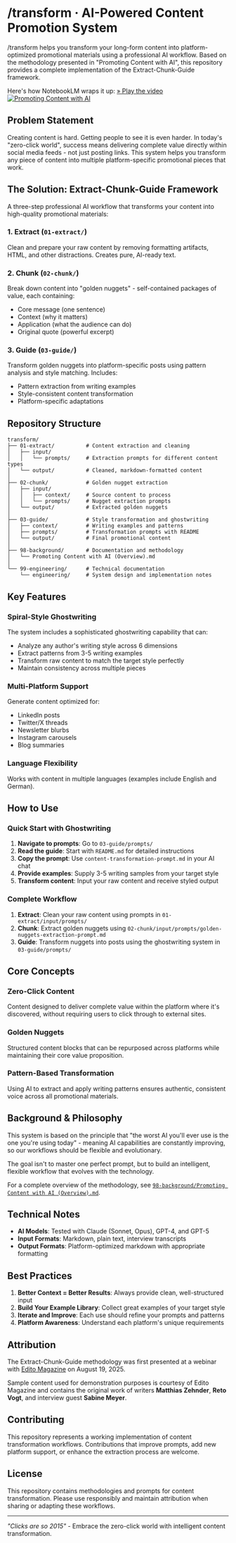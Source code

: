 # /transform · AI-Powered Content Promotion System

/transform helps you transform your long-form content into platform-optimized promotional materials using a professional AI workflow. Based on the methodology presented in "Promoting Content with AI", this repository provides a complete implementation of the Extract-Chunk-Guide framework.

Here's how NotebookLM wraps it up: [» Play the video](https://www.youtube.com/watch?v=LyVitMpLzqE)
[![Promoting Content with AI](https://img.youtube.com/vi/LyVitMpLzqE/maxresdefault.jpg)](https://www.youtube.com/watch?v=LyVitMpLzqE)

## Problem Statement

Creating content is hard. Getting people to see it is even harder. In today's "zero-click world", success means delivering complete value directly within social media feeds - not just posting links. This system helps you transform any piece of content into multiple platform-specific promotional pieces that work.

## The Solution: Extract-Chunk-Guide Framework

A three-step professional AI workflow that transforms your content into high-quality promotional materials:

### 1. **Extract** (`01-extract/`)
Clean and prepare your raw content by removing formatting artifacts, HTML, and other distractions. Creates pure, AI-ready text.

### 2. **Chunk** (`02-chunk/`)
Break down content into "golden nuggets" - self-contained packages of value, each containing:
- Core message (one sentence)
- Context (why it matters)
- Application (what the audience can do)
- Original quote (powerful excerpt)

### 3. **Guide** (`03-guide/`)
Transform golden nuggets into platform-specific posts using pattern analysis and style matching. Includes:
- Pattern extraction from writing examples
- Style-consistent content transformation
- Platform-specific adaptations

## Repository Structure

```
transform/
├── 01-extract/          # Content extraction and cleaning
│   ├── input/
│   │   └── prompts/     # Extraction prompts for different content types
│   └── output/          # Cleaned, markdown-formatted content
│
├── 02-chunk/            # Golden nugget extraction
│   ├── input/
│   │   ├── context/     # Source content to process
│   │   └── prompts/     # Nugget extraction prompts
│   └── output/          # Extracted golden nuggets
│
├── 03-guide/            # Style transformation and ghostwriting
│   ├── context/         # Writing examples and patterns
│   ├── prompts/         # Transformation prompts with README
│   └── output/          # Final promotional content
│
├── 98-background/       # Documentation and methodology
│   └── Promoting Content with AI (Overview).md
│
└── 99-engineering/      # Technical documentation
    └── engineering/     # System design and implementation notes
```

## Key Features

### Spiral-Style Ghostwriting
The system includes a sophisticated ghostwriting capability that can:
- Analyze any author's writing style across 6 dimensions
- Extract patterns from 3-5 writing examples
- Transform raw content to match the target style perfectly
- Maintain consistency across multiple pieces

### Multi-Platform Support
Generate content optimized for:
- LinkedIn posts
- Twitter/X threads
- Newsletter blurbs
- Instagram carousels
- Blog summaries

### Language Flexibility
Works with content in multiple languages (examples include English and German).

## How to Use

### Quick Start with Ghostwriting

1. **Navigate to prompts**: Go to `03-guide/prompts/`
2. **Read the guide**: Start with `README.md` for detailed instructions
3. **Copy the prompt**: Use `content-transformation-prompt.md` in your AI chat
4. **Provide examples**: Supply 3-5 writing samples from your target style
5. **Transform content**: Input your raw content and receive styled output

### Complete Workflow

1. **Extract**: Clean your raw content using prompts in `01-extract/input/prompts/`
2. **Chunk**: Extract golden nuggets using `02-chunk/input/prompts/golden-nuggets-extraction-prompt.md`
3. **Guide**: Transform nuggets into posts using the ghostwriting system in `03-guide/prompts/`

## Core Concepts

### Zero-Click Content
Content designed to deliver complete value within the platform where it's discovered, without requiring users to click through to external sites.

### Golden Nuggets
Structured content blocks that can be repurposed across platforms while maintaining their core value proposition.

### Pattern-Based Transformation
Using AI to extract and apply writing patterns ensures authentic, consistent voice across all promotional materials.

## Background & Philosophy

This system is based on the principle that "the worst AI you'll ever use is the one you're using today" - meaning AI capabilities are constantly improving, so our workflows should be flexible and evolutionary.

The goal isn't to master one perfect prompt, but to build an intelligent, flexible workflow that evolves with the technology.

For a complete overview of the methodology, see [`98-background/Promoting Content with AI (Overview).md`](98-background/Promoting%20Content%20with%20AI%20(Overview).md).

## Technical Notes

- **AI Models**: Tested with Claude (Sonnet, Opus), GPT-4, and GPT-5
- **Input Formats**: Markdown, plain text, interview transcripts
- **Output Formats**: Platform-optimized markdown with appropriate formatting

## Best Practices

1. **Better Context = Better Results**: Always provide clean, well-structured input
2. **Build Your Example Library**: Collect great examples of your target style
3. **Iterate and Improve**: Each use should refine your prompts and patterns
4. **Platform Awareness**: Understand each platform's unique requirements

## Attribution

The Extract-Chunk-Guide methodology was first presented at a webinar with [Edito Magazine](https://edito.ch) on August 19, 2025.

Sample content used for demonstration purposes is courtesy of Edito Magazine and contains the original work of writers **Matthias Zehnder**, **Reto Vogt**, and interview guest **Sabine Meyer**.

## Contributing

This repository represents a working implementation of content transformation workflows. Contributions that improve prompts, add new platform support, or enhance the extraction process are welcome.

## License

This repository contains methodologies and prompts for content transformation. Please use responsibly and maintain attribution when sharing or adapting these workflows.

---

*"Clicks are so 2015"* - Embrace the zero-click world with intelligent content transformation.
